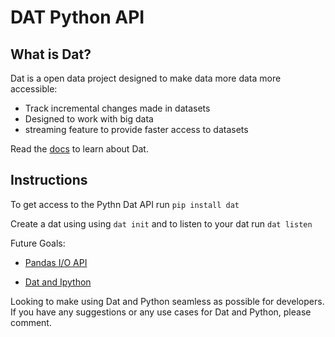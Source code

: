 # DAT Python API

## What is Dat?

Dat is a open data project designed to make data more data more accessible:

* Track incremental changes made in datasets
* Designed to work with big data
* streaming feature to provide faster access to datasets 

Read the [docs](https://github.com/maxogden/dat/blob/master/docs/what-is-dat.md) to learn about Dat.

## Instructions


To get access to the Pythn Dat API run 
`pip install dat`

Create a dat using  using `dat init` and to listen to your dat run `dat listen`



Future Goals:
* [Pandas I/O API](http://pandas.pydata.org/pandas-docs/stable/io.html)

* [Dat and Ipython](http://ipython.org/)

Looking to make using Dat and Python seamless as possible for developers. If you have any suggestions or any use cases for Dat and Python, please comment.